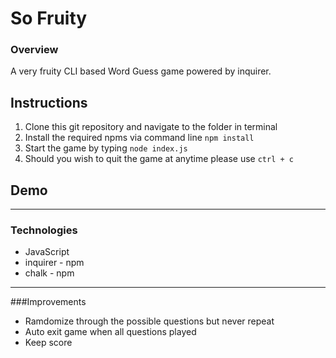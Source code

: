 # So Fruity

### Overview

A very fruity CLI based Word Guess game powered by inquirer.

## Instructions

  1. Clone this git repository and navigate to the folder in terminal
  2. Install the required npms via command line `npm install`
  3. Start the game by typing `node index.js`
  4. Should you wish to quit the game at anytime please use `ctrl + c`

## Demo


- - -

### Technologies

  * JavaScript
  * inquirer - npm
  * chalk - npm

- - -  

###Improvements

  * Ramdomize through the possible questions but never repeat
  * Auto exit game when all questions played
  * Keep score
